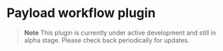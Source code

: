 # Payload workflow plugin
> **Note**
> This plugin is currently under active development and still in alpha stage. Please check back periodically for updates.
